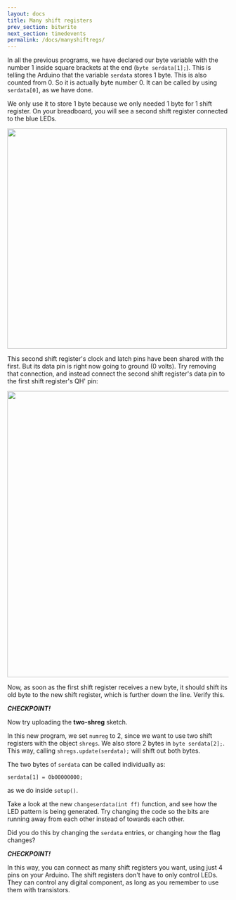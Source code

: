 ```yaml
---
layout: docs
title: Many shift registers
prev_section: bitwrite
next_section: timedevents 
permalink: /docs/manyshiftregs/
---
```



In all the previous programs, we have declared our byte variable with
the number 1 inside square brackets at the end (```byte serdata[1];```). 
This is telling the Arduino that the variable ```serdata``` stores 1 byte. This is also counted from 0. So it is actually byte number 0. It can be called by using ```serdata[0]```, as we have done.

We only use it to store 1 byte because we only needed 1 byte for 1
shift register. On your breadboard, you will see a second shift
register connected to the blue LEDs.

<img src="{{ site.baseurl }}/img/shift-register-2.png" style="width: 500px"/>

This second shift register's clock and latch pins have been shared
with the first. But its data pin is right now going to ground (0
volts).  Try removing that connection, and instead connect the second shift register's data pin to the first shift register's QH' pin:

<img src="{{ site.baseurl }}/img/shift-register-2-connection.png" style="width: 650px"/>

Now, as soon as the first shift register receives a new byte, it
should shift its old byte to the new shift register, which is further
down the line. Verify this.

**_CHECKPOINT!_**


Now try uploading the **two-shreg** sketch.

In this new program, we set ```numreg``` to 2, since we want to use
two shift registers with the object ```shregs```. We also store 2
bytes in ```byte serdata[2];```. This way, calling ```shregs.update(serdata);``` will shift out both bytes.

The two bytes of ```serdata``` can be called individually as:

```serdata[0] = 0b00000000;
serdata[1] = 0b00000000; 
```

as we do inside ```setup()```. 

Take a look at the new ```changeserdata(int ff)``` function, and see
how the LED pattern is being generated. Try changing the code so the
bits are running away from each other instead of towards each other.

Did you do this by changing the ```serdata``` entries, or changing how
the flag changes?

**_CHECKPOINT!_**


In this way, you can connect as many shift registers you want, using just 4 pins on your Arduino. The shift registers don't have to only
control LEDs. They can control any digital component, as long as you
remember to use them with transistors.


